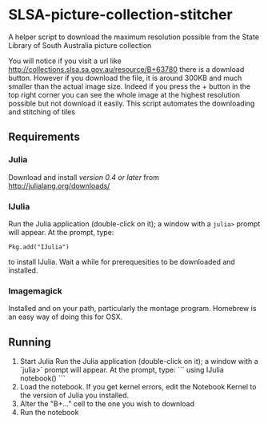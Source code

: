 # SLSA-picture-collection-stitcher
A helper script to download the maximum resolution possible from the State Library of South Australia picture collection

You will notice if you visit a url like http://collections.slsa.sa.gov.au/resource/B+63780 there is a download button. 
However if you download the file, it is around 300KB and much smaller than the actual image size. Indeed if you press the +
button in the top right corner you can see the whole image at the highest resolution possible but not download it easily. This
script automates the downloading and stitching of tiles

## Requirements
### Julia
Download and install *version 0.4 or later* from http://julialang.org/downloads/
### IJulia
Run the Julia application
(double-click on it); a window with a `julia>` prompt will appear.  At
the prompt, type:
```
Pkg.add("IJulia")
```
to install IJulia. Wait a while for prerequesities to be downloaded and installed.
### Imagemagick 
Installed and on your path, particularly the montage program. Homebrew is an easy way of doing this for OSX.

## Running
<ol><li>Start Julia
Run the Julia application
(double-click on it); a window with a `julia>` prompt will appear.  At
the prompt, type:
```
using IJulia
notebook()
```</li>
<li>Load the notebook. If you get kernel errors, edit the Notebook Kernel to the version of Julia you installed.</li>
<li>Alter the "B+..." cell to the one you wish to download</li>
<li>Run the notebook</li>
</ol>
